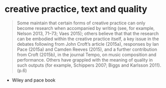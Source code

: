 # creative practice, text and quality 

>Some maintain that certain forms of creative practice can only become research when accompanied by writing (see, for example, Nelson 2013, 71–73; Vaes 2015); others believe that that the research can be embodied within the creative practice itself, a key issue in the debates following from John Croft’s article (2015a), responses by Ian Pace (2015a) and Camden Reeves (2015), and a further contribution from Croft (2015b), in the journal Tempo, on music composition and performance. Others have grappled with the meaning of quality in such outputs (for example, Schippers 2007; Biggs and Karlsson 2011). (p.6)

- Wiley and pace book 
